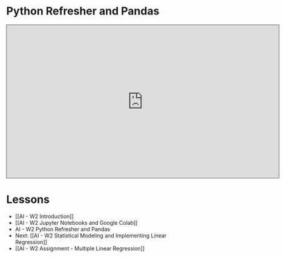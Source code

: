 # Python Refresher and Pandas

<iframe src="https://egator.hosted.panopto.com/Panopto/Pages/Embed.aspx?id=c20eaed3-0118-4728-b43a-b1470159390c&autoplay=false&offerviewer=true&showtitle=true&showbrand=true&captions=false&interactivity=all" height="405" width="720" style="border: 1px solid #464646;" allowfullscreen allow="autoplay" aria-label="Panopto Embedded Video Player"></iframe>

# Lessons
- [[AI - W2 Introduction]]
- [[AI - W2 Jupyter Notebooks and Google Colab]]
- AI - W2 Python Refresher and Pandas
- Next: [[AI - W2 Statistical Modeling and Implementing Linear Regression]]
- [[AI - W2 Assignment - Multiple Linear Regression]]